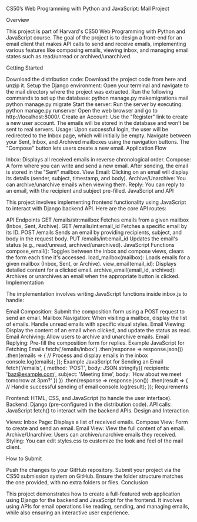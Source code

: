 CS50’s Web Programming with Python and JavaScript: Mail Project

Overview

This project is part of Harvard's CS50 Web Programming with Python and JavaScript course. The goal of the project is to design a front-end for an email client that makes API calls to send and receive emails, implementing various features like composing emails, viewing inbox, and managing email states such as read/unread or archived/unarchived.

Getting Started

Download the distribution code:
Download the project code from here and unzip it.
Setup the Django environment:
Open your terminal and navigate to the mail directory where the project was extracted.
Run the following commands to set up the database:
python manage.py makemigrations mail
python manage.py migrate
Start the server:
Run the server by executing:
python manage.py runserver
Open the web browser and go to http://localhost:8000/.
Create an Account:
Use the "Register" link to create a new user account. The emails will be stored in the database and won't be sent to real servers.
Usage:
Upon successful login, the user will be redirected to the Inbox page, which will initially be empty.
Navigate between your Sent, Inbox, and Archived mailboxes using the navigation buttons.
The "Compose" button lets users create a new email.
Application Flow

Inbox: Displays all received emails in reverse chronological order.
Compose: A form where you can write and send a new email. After sending, the email is stored in the "Sent" mailbox.
View Email: Clicking on an email will display its details (sender, subject, timestamp, and body).
Archive/Unarchive: You can archive/unarchive emails when viewing them.
Reply: You can reply to an email, with the recipient and subject pre-filled.
JavaScript and API

This project involves implementing frontend functionality using JavaScript to interact with Django backend API. Here are the core API routes:

API Endpoints
GET /emails/str:mailbox
Fetches emails from a given mailbox (Inbox, Sent, Archive).
GET /emails/int:email_id
Fetches a specific email by its ID.
POST /emails
Sends an email by providing recipients, subject, and body in the request body.
PUT /emails/int:email_id
Updates the email's status (e.g., read/unread, archived/unarchived).
JavaScript Functions
compose_email(): Toggles between the inbox and compose views, clears the form each time it's accessed.
load_mailbox(mailbox): Loads emails for a given mailbox (Inbox, Sent, or Archive).
view_email(email_id): Displays detailed content for a clicked email.
archive_email(email_id, archived): Archives or unarchives an email when the appropriate button is clicked.
Implementation

The implementation involves writing JavaScript functions inside inbox.js to handle:

Email Composition: Submit the composition form using a POST request to send an email.
Mailbox Navigation: When visiting a mailbox, display the list of emails. Handle unread emails with specific visual styles.
Email Viewing: Display the content of an email when clicked, and update the status as read.
Email Archiving: Allow users to archive and unarchive emails.
Email Replying: Pre-fill the composition form for replies.
Example JavaScript for Fetching Emails
fetch('/emails/inbox')
  .then(response => response.json())
  .then(emails => {
    // Process and display emails in the inbox
    console.log(emails);
  });
Example JavaScript for Sending an Email
fetch('/emails', {
  method: 'POST',
  body: JSON.stringify({
    recipients: 'baz@example.com',
    subject: 'Meeting time',
    body: 'How about we meet tomorrow at 3pm?'
  })
})
.then(response => response.json())
.then(result => {
  // Handle successful sending of email
  console.log(result);
});
Requirements

Frontend: HTML, CSS, and JavaScript (to handle the user interface).
Backend: Django (pre-configured in the distribution code).
API calls: JavaScript fetch() to interact with the backend APIs.
Design and Interaction

Views:
Inbox Page: Displays a list of received emails.
Compose View: Form to create and send an email.
Email View: View the full content of an email.
Archive/Unarchive: Users can archive/unarchive emails they received.
Styling:
You can edit styles.css to customize the look and feel of the mail client.

How to Submit

Push the changes to your GitHub repository.
Submit your project via the CS50 submission system on GitHub.
Ensure the folder structure matches the one provided, with no extra folders or files.
Conclusion

This project demonstrates how to create a full-featured web application using Django for the backend and JavaScript for the frontend. It involves using APIs for email operations like reading, sending, and managing emails, while also ensuring an interactive user experience.

